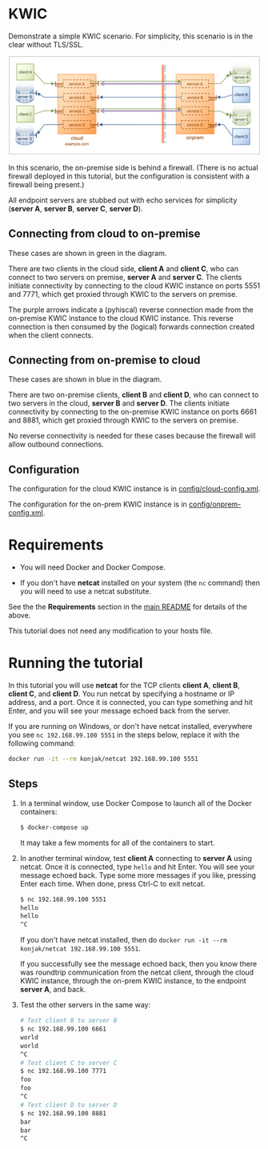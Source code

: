 # KWIC

Demonstrate a simple KWIC scenario. For simplicity, this scenario is in the clear without TLS/SSL.

![KWIC](img/kwic-no-tls.jpg)

In this scenario, the on-premise side is behind a firewall. (There is no actual firewall deployed in this tutorial, but the configuration is consistent with a firewall being present.)

All endpoint servers are stubbed out with echo services for simplicity (**server A**, **server B**, **server C**, **server D**).

## Connecting from cloud to on-premise

These cases are shown in green in the diagram.

There are two clients in the cloud side, **client A** and **client C**, who can connect to two servers on premise, **server A** and **server C**. The clients initiate connectivity by connecting to the cloud KWIC instance on ports 5551 and 7771, which get proxied through KWIC to the servers on premise.

The purple arrows indicate a (pyhiscal) reverse connection made from the on-premise KWIC instance to the cloud KWIC instance. This reverse connection is then consumed by the (logical) forwards connection created when the client connects.

## Connecting from on-premise to cloud

These cases are shown in blue in the diagram.

There are two on-premise clients, **client B** and **client D**, who can connect to two servers in the cloud, **server B** and **server D**. The clients initiate connectivity by connecting to the on-premise KWIC instance on ports 6661 and 8881, which get proxied through KWIC to the servers on premise.

No reverse connectivity is needed for these cases because the firewall will allow outbound connections.

## Configuration

The configuration for the cloud KWIC instance is in [config/cloud-config.xml](config/cloud-config.xml).

The configuration for the on-prem KWIC instance is in [config/onprem-config.xml](config/onprem-config.xml).

# Requirements

* You will need Docker and Docker Compose.

* If you don't have **netcat** installed on your system (the `nc` command) then you will need to use a netcat substitute.

See the the **Requirements** section in the [main README](../../README.md) for details of the above.

This tutorial does not need any modification to your hosts file.

# Running the tutorial

In this tutorial you will use **netcat** for the TCP clients **client A**, **client B**, **client C**, and **client D**. You run netcat by specifying a hostname or IP address, and a port. Once it is connected, you can type something and hit Enter, and you will see your message echoed back from the server.

If you are running on Windows, or don't have netcat installed, everywhere you see `nc 192.168.99.100 5551` in the steps below, replace it with the following command:

```bash
docker run -it --rm konjak/netcat 192.168.99.100 5551
```

## Steps

1. In a terminal window, use Docker Compose to launch all of the Docker containers:

    ```bash
    $ docker-compose up
    ```

    It may take a few moments for all of the containers to start.

1. In another terminal window, test **client A** connecting to **server A** using netcat. Once it is connected, type `hello` and hit Enter. You will see your message echoed back. Type some more messages if you like, pressing Enter each time. When done, press Ctrl-C to exit netcat.

    ```bash
    $ nc 192.168.99.100 5551
    hello
    hello
    ^C
    ```

    If you don't have netcat installed, then do `docker run -it --rm konjak/netcat 192.168.99.100 5551`.

    If you successfully see the message echoed back, then you know there was roundtrip communication from the netcat client, through the cloud KWIC instance, through the on-prem KWIC instance, to the endpoint **server A**, and back.

1. Test the other servers in the same way:

    ```bash
    # Test client B to server B
    $ nc 192.168.99.100 6661
    world
    world
    ^C
    # Test client C to server C
    $ nc 192.168.99.100 7771
    foo
    foo
    ^C
    # Test client D to server D
    $ nc 192.168.99.100 8881
    bar
    bar
    ^C
    ```
